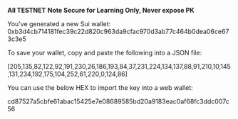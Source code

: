 **All TESTNET**
**Note Secure for Learning Only, Never expose PK**

You've generated a new Sui wallet: 0xb3d4cb714181fec39c22d820c963da9cfac970d3ab77c464b0dea06ce673c3e5

To save your wallet, copy and paste the following into a JSON file:

[205,135,82,122,92,191,230,26,186,193,84,37,231,224,134,137,88,91,210,10,145,131,234,192,175,104,252,61,220,0,124,86]


You can use the below HEX to import the key into a web wallet:

cd87527a5cbfe61abac15425e7e08689585bd20a9183eac0af68fc3ddc007c56


